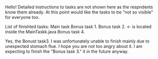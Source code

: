 Hello! 
Detailed instructions to tasks are not shown here as the respndents know them already. 
At this point would like the tasks to be "not so visible" for everyone too. 

List of finishted tasks: 
Main task
Bonus task 1. 
Bonus task 2. <- is located inside the MainTaskk.java 
Bonus task 4. 

Yes, the Bonust task3. I was unfortunately unable to finish mainly due to unexpected stomach flue. I hope you are not too angry about it. I am expecting to finish the "Bonus task 3." it in the future anyway. 
